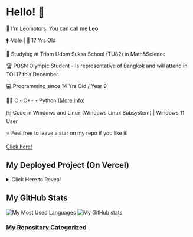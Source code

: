 # Hello! 👋

🔖 I'm <a href="https://github.com/Leomotors/">Leomotors</a>. You can call me **Leo**.

🚹 Male | 🎂 17 Yrs Old

🏫 Studying at Triam Udom Suksa School (TU82) in Math&Science

🏆 POSN Olympic Student - Is representative of Bangkok and will attend in TOI 17 this December

💻 Programming since 14 Yrs Old / Year 9

👨‍💻 C・C++・Python (<a href="https://github.com/Leomotors/Leomotors/blob/main/LanguageSkill.md">More Info</a>)

🪟 Code in Windows and Linux (Windows Linux Subsystem) | Windows 11 User

⭐ Feel free to leave a star on my repo if you like it!

[Click here!](https://www.youtube.com/watch?v=dQw4w9WgXcQ)

## My Deployed Project (On Vercel)

<details>
 <summary>Click Here to Reveal</summary>

- [Website Vector Calculator 2](https://github.com/Leomotors/Website-Vector-Calculator-2) => [Vercel App](https://mini-vector-calculator.vercel.app/)

</details>

## My GitHub Stats

![My Most Used Languages](https://github-readme-stats.vercel.app/api/top-langs/?username=Leomotors&layout=compact&langs_count=10&count_private=true)
 ![My GitHub stats](https://github-readme-stats.vercel.app/api?username=Leomotors&count_private=true)

### [My Repository Categorized](https://github.com/Leomotors/Leomotors/blob/main/Repository.md)

<!-- // auto generated by github but I will keep it
**Leomotors/Leomotors** is a ✨ _special_ ✨ repository because its `README.md` (this file) appears on your GitHub profile.

Here are some ideas to get you started:

- 🔭 I’m currently working on ... // NOT WORKING RN but maybe in the future
WRITTEN - 🌱 I’m currently learning ...
- 👯 I’m looking to collaborate on ...
- 🤔 I’m looking for help with ...
- 💬 Ask me about ...
- 📫 How to reach me: ...
- 😄 Pronouns: ...
- ⚡ Fun fact: ...
-->
